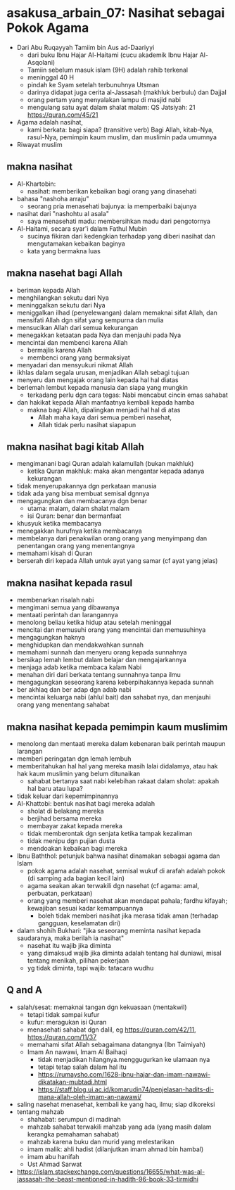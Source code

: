 # asakusa_arbain_07: Nasihat sebagai Pokok Agama

* Dari Abu Ruqayyah Tamiim bin Aus ad-Daariyyi
  * dari buku Ibnu Hajar Al-Haitami (cucu akademik Ibnu Hajar Al-Asqolani)
  * Tamiin sebelum masuk islam (9H) adalah rahib terkenal
  * meninggal 40 H
  * pindah ke Syam setelah terbunuhnya Utsman
  * darinya didapat juga cerita al-Jassasah (makhluk berbulu) dan Dajjal
  * orang pertam yang menyalakan lampu di masjid nabi
  * mengulang satu ayat dalam shalat malam: QS Jatsiyah: 21
    https://quran.com/45/21
* Agama adalah nasihat, 
  * kami berkata: bagi siapa? (transitive verb)
    Bagi Allah, kitab-Nya, rasul-Nya, pemimpin kaum muslim, dan
    muslimin pada umumnya
* Riwayat muslim

## makna nasihat
* Al-Khartobin:
  * nasihat: memberikan kebaikan bagi orang yang dinasehati
* bahasa "nashoha arraju"
  * seorang pria menasehati bajunya: ia memperbaiki bajunya
* nasihat dari "nashohtu al asala"
  * saya menasehati madu: membersihkan madu dari pengotornya
* Al-Haitami, secara syar'i dalam Fathul Mubin
  * sucinya fikiran dari kedengkian terhadap yang diberi nasihat dan
    mengutamakan kebaikan baginya
  * kata yang bermakna luas

## makna nasehat bagi Allah
* beriman kepada Allah
* menghilangkan sekutu dari Nya
* meninggalkan sekutu dari Nya
* meniggalkan ilhad (penyelewangan) dalam memaknai sifat Allah, 
  dan mensifati Allah dgn sifat yang sempurna dan mulia
* mensucikan Allah dari semua kekurangan
* menegakkan ketaatan pada Nya dan menjauhi pada Nya
* mencintai dan membenci karena Allah
  * bermajlis karena Allah
  * membenci orang yang bermaksiyat
* menyadari dan mensyukuri nikmat Allah
* ikhlas dalam segala urusan, menjadikan Allah sebagi tujuan
* menyeru dan mengajak orang lain kepada hal hal diatas
* berlemah lembut kepada manusia dan siapa yang mungkin
  * terkadang perlu dgn cara tegas:
    Nabi mencabut cincin emas sahabat
* dan hakikat kepada Allah manfaatnya kembali kepada hamba
  * makna bagi Allah, dipalingkan menjadi hal hal di atas
    * Allah maha kaya dari semua pemberi nasehat,
    * Allah tidak perlu nasihat siapapun
 
## makna nasihat bagi kitab Allah
* mengimanani bagi Quran adalah kalamullah (bukan makhluk)
  * ketika Quran makhluk: maka akan mengantar kepada adanya kekurangan
* tidak menyerupakannya dgn perkataan manusia
* tidak ada yang bisa membuat semisal dgnnya
* mengagungkan dan membacanya dgn benar
  * utama: malam, dalam shalat malam
  * isi Quran: benar dan bermanfaat
* khusyuk ketika membacanya
* menegakkan hurufnya ketika membacanya
* membelanya dari penakwilan orang orang yang menyimpang dan 
  penentangan orang yang menentangnya
* memahami kisah di Quran
* berserah diri kepada Allah untuk ayat yang samar
  (cf ayat yang jelas)
  
## makna nasihat kepada rasul
* membenarkan risalah nabi
* mengimani semua yang dibawanya
* mentaati perintah dan larangannya
* menolong beliau ketika hidup atau setelah meninggal
* mencitai dan memusuhi orang yang mencintai dan memusuhinya
* mengagungkan haknya 
* menghidupkan dan mendakwahkan sunnah
* memahami sunnah dan menyeru orang kepada sunnahnya
* bersikap lemah lembut dalam belajar dan mengajarkannya
* menjaga adab ketika membaca kalam Nabi
* menahan diri dari berkata tentang sunnahnya tanpa ilmu
* mengagungkan seseorang karena keberpihakannya kepada sunnah
* ber akhlaq dan ber adap dgn adab nabi
* mencintai keluarga nabi (ahlul bait) dan sahabat nya,
  dan menjauhi orang yang menentang sahabat
  
## makna nasihat kepada pemimpin kaum muslimim
* menolong dan mentaati mereka dalam kebenaran baik 
  perintah maupun larangan
* memberi peringatan dgn lemah lembuh
* memberitahukan hal hal yang mereka masih lalai didalamya,
  atau hak hak kaum muslimin yang belum ditunaikan
  * sahabat bertanya saat nabi kelebihan rakaat dalam sholat:
    apakah hal baru atau lupa?
* tidak keluar dari kepemimpinannya
* Al-Khattobi: bentuk nasihat bagi mereka adalah 
  * sholat di belakang mereka
  * berjihad bersama mereka
  * membayar zakat kepada mereka
  * tidak memberontak dgn senjata ketika tampak kezaliman
  * tidak menipu dgn pujian dusta
  * mendoakan kebaikan bagi mereka
* Ibnu Baththol: petunjuk bahwa nasihat dinamakan 
  sebagai agama dan Islam
  * pokok agama adalah nasehat,
    semisal wukuf di arafah adalah pokok (di samping ada bagian kecil lain)
  * agama seakan akan terwakili dgn nasehat
    (cf agama: amal, perbuatan, perkataan)
  * orang yang memberi nasehat akan mendapat pahala;
    fardhu kifayah; kewajiban sesuai kadar kemampuannya
    * boleh tidak memberi nasihat jika merasa tidak aman
      (terhadap gangguan, keselamatan diri)
* dalam shohih Bukhari:
  "jika seseorang meminta nasihat kepada saudaranya, maka berilah ia nasihat"
  * nasehat itu wajib jika diminta
  * yang dimaksud wajib jika diminta adalah tentang hal duniawi,
    misal tentang menikah, pilihan pekerjaan
  * yg tidak diminta, tapi wajib:
    tatacara wudhu

## Q and A
* salah/sesat: memaknai tangan dgn kekuasaan (mentakwil)
  * tetapi tidak sampai kufur
  * kufur: meragukan isi Quran
  * menasehati sahabat dgn dalil, eg https://quran.com/42/11, https://quran.com/11/37
  * memahami sifat Allah sebagaimana datangnya
    (Ibn Taimiyah)
  * Imam An nawawi, Imam Al Baihaqi
    * tidak menjadikan hilangnya.menggugurkan ke ulamaan nya
    * tetapi tetap salah dalam hal itu
    * https://rumaysho.com/1628-ibnu-hajar-dan-imam-nawawi-dikatakan-mubtadi.html
    * https://staff.blog.ui.ac.id/komarudin74/penjelasan-hadits-di-mana-allah-oleh-imam-an-nawawi/
* saling nasehat menasehat, kembali ke yang haq, ilmu; siap dikoreksi
* tentang mahzab
  * shahabat: serumpun di madinah
  * mahzab sahabat terwakili mahzab yang ada (yang masih dalam kerangka pemahaman sahabat)
  * mahzab karena buku dan murid yang melestarikan
  * imam malik: ahli hadist (dilanjutkan imam ahmad bin hambal)
  * imam abu hanifah
  * Ust Ahmad Sarwat
* https://islam.stackexchange.com/questions/16655/what-was-al-jassasah-the-beast-mentioned-in-hadith-96-book-33-tirmidhi
